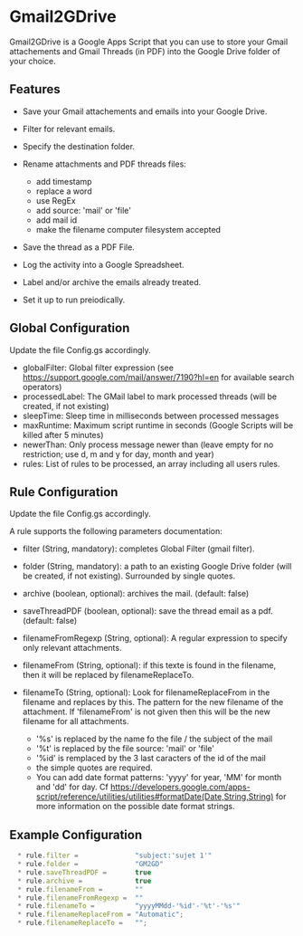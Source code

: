 Gmail2GDrive
============

Gmail2GDrive is a Google Apps Script that you can use to store your Gmail attachements and Gmail Threads (in PDF) into the Google Drive folder of your choice.


Features
--------

* Save your Gmail attachements and emails into your Google Drive.
* Filter for relevant emails.
* Specify the destination folder.
* Rename attachments and PDF threads files:
   * add timestamp
   * replace a word
   * use RegEx
   * add source: 'mail' or 'file'
   * add mail id
   * make the filename computer filesystem accepted
* Save the thread as a PDF File.
* Log the activity into a Google Spreadsheet.
* Label and/or archive the emails already treated.

* Set it up to run preiodically.


Global Configuration
--------------------
Update the file Config.gs accordingly.

* globalFilter: Global filter expression (see <https://support.google.com/mail/answer/7190?hl=en> for available search operators)
* processedLabel: The GMail label to mark processed threads (will be created, if not existing)
* sleepTime: Sleep time in milliseconds between processed messages
* maxRuntime: Maximum script runtime in seconds (Google Scripts will be killed after 5 minutes)
* newerThan: Only process message newer than (leave empty for no restriction; use d, m and y for day, month and year)
* rules: List of rules to be processed, an array including all users rules.


Rule Configuration
------------------
Update the file Config.gs accordingly.

A rule supports the following parameters documentation:

* filter (String, mandatory): completes Global Filter (gmail filter).
* folder (String, mandatory): a path to an existing Google Drive folder (will be created, if not existing). Surrounded by single quotes.
* archive (boolean, optional): archives the mail. (default: false)
* saveThreadPDF (boolean, optional): save the thread email as a pdf. (default: false)

* filenameFromRegexp (String, optional): A regular expression to specify only relevant attachments. 
* filenameFrom (String, optional): if this texte is found in the filename, then it will be replaced by filenameReplaceTo.
* filenameTo (String, optional): Look for filenameReplaceFrom in the filename and replaces by this. The pattern for the new filename of the attachment. If 'filenameFrom' is not given then this will be the new filename for all attachments. 
  * '%s' is replaced by the name fo the file / the subject of the mail
  * '%t' is replaced by the file source: 'mail' or 'file'
  * '%id' is remplaced by the 3 last caracters of the id of the mail
  * the simple quotes are required.
  * You can add date format patterns: 'yyyy' for year, 'MM' for month and 'dd' for day. Cf <https://developers.google.com/apps-script/reference/utilities/utilities#formatDate(Date,String,String)> for more information on the possible date format strings.


Example Configuration
---------------------

```javascript
  * rule.filter =              "subject:'sujet 1'"
  * rule.folder =              "GM2GD"
  * rule.saveThreadPDF =       true
  * rule.archive =             true
  * rule.filenameFrom =        ""
  * rule.filenameFromRegexp =  ""
  * rule.filenameTo =          "yyyyMMdd-'%id'-'%t'-'%s'"
  * rule.filenameReplaceFrom = "Automatic";
  * rule.filenameReplaceTo =   "";
```
